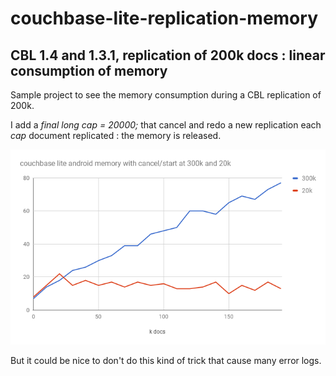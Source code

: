 # couchbase-lite-replication-memory

## CBL 1.4 and 1.3.1, replication of 200k docs : linear consumption of memory

Sample project to see the memory consumption during a CBL replication of 200k.

I add a *final long cap = 20000;* that cancel and redo a new replication each *cap* document replicated : the memory is released.

![chart](cbl-replication-chart.png)

But it could be nice to don't do this kind of trick that cause many error logs.